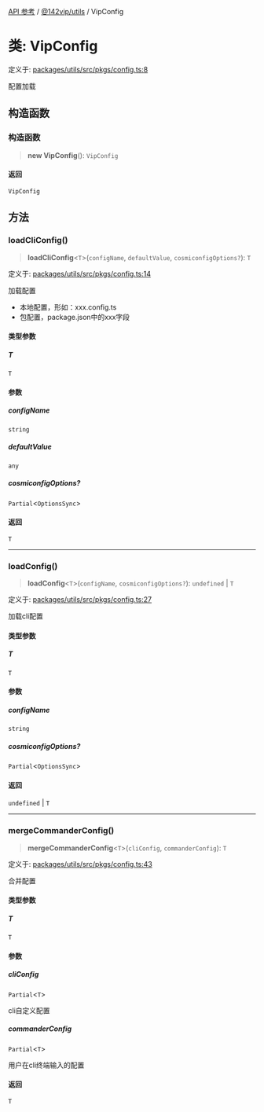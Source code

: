 [API 参考](../wiki/Home) / [@142vip/utils](../wiki/@142vip.utils) / VipConfig

# 类: VipConfig

定义于: [packages/utils/src/pkgs/config.ts:8](https://github.com/142vip/core-x/blob/58a4aca72f73ebc92491a458c9b83754486dc296/packages/utils/src/pkgs/config.ts#L8)

配置加载

## 构造函数

### 构造函数

> **new VipConfig**(): `VipConfig`

#### 返回

`VipConfig`

## 方法

### loadCliConfig()

> **loadCliConfig**<`T`>(`configName`, `defaultValue`, `cosmiconfigOptions?`): `T`

定义于: [packages/utils/src/pkgs/config.ts:14](https://github.com/142vip/core-x/blob/58a4aca72f73ebc92491a458c9b83754486dc296/packages/utils/src/pkgs/config.ts#L14)

加载配置

* 本地配置，形如：xxx.config.ts
* 包配置，package.json中的xxx字段

#### 类型参数

##### T

`T`

#### 参数

##### configName

`string`

##### defaultValue

`any`

##### cosmiconfigOptions?

`Partial`<`OptionsSync`>

#### 返回

`T`

***

### loadConfig()

> **loadConfig**<`T`>(`configName`, `cosmiconfigOptions?`): `undefined` | `T`

定义于: [packages/utils/src/pkgs/config.ts:27](https://github.com/142vip/core-x/blob/58a4aca72f73ebc92491a458c9b83754486dc296/packages/utils/src/pkgs/config.ts#L27)

加载cli配置

#### 类型参数

##### T

`T`

#### 参数

##### configName

`string`

##### cosmiconfigOptions?

`Partial`<`OptionsSync`>

#### 返回

`undefined` | `T`

***

### mergeCommanderConfig()

> **mergeCommanderConfig**<`T`>(`cliConfig`, `commanderConfig`): `T`

定义于: [packages/utils/src/pkgs/config.ts:43](https://github.com/142vip/core-x/blob/58a4aca72f73ebc92491a458c9b83754486dc296/packages/utils/src/pkgs/config.ts#L43)

合并配置

#### 类型参数

##### T

`T`

#### 参数

##### cliConfig

`Partial`<`T`>

cli自定义配置

##### commanderConfig

`Partial`<`T`>

用户在cli终端输入的配置

#### 返回

`T`
